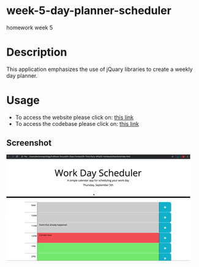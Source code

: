 # week-5-day-planner-scheduler
homework week 5 

# Description 
This application emphasizes the use of jQuary libraries to create a weekly day planner.

# Usage
- To access the website please click on: [this link](https://deanhay.github.io/week-5-day-planner-scheduler/)
- To access the codebase please click on: [this link](https://github.com/deanhay/week-5-day-planner-scheduler) 

## Screenshot
![Screenshot](/assets/05-third-party-apis-homework-demo.gif)